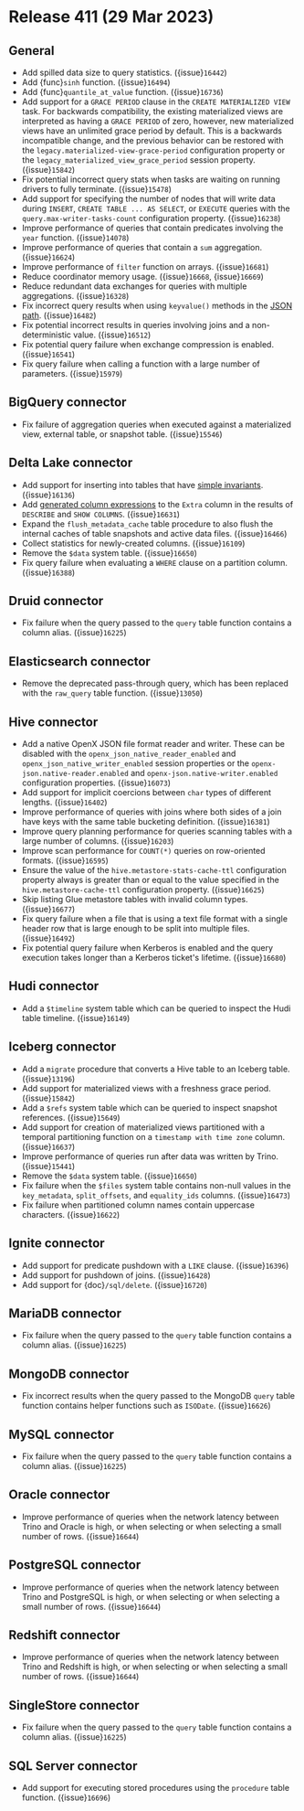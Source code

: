 # Release 411 (29 Mar 2023)

## General

* Add spilled data size to query statistics. ({issue}`16442`)
* Add {func}`sinh` function. ({issue}`16494`)
* Add {func}`quantile_at_value` function. ({issue}`16736`)
* Add support for a `GRACE PERIOD` clause in the `CREATE MATERIALIZED VIEW`
  task. For backwards compatibility, the existing materialized views are
  interpreted as having a `GRACE PERIOD` of zero, however, new materialized
  views have an unlimited grace period by default. This is a backwards
  incompatible change, and the previous behavior can be restored with the
  `legacy.materialized-view-grace-period` configuration property or the
  `legacy_materialized_view_grace_period` session property. ({issue}`15842`)
* Fix potential incorrect query stats when tasks are waiting on running drivers
  to fully terminate. ({issue}`15478`)
* Add support for specifying the number of nodes that will write data during
  `INSERT`, `CREATE TABLE ... AS SELECT`, or `EXECUTE` queries with the
  `query.max-writer-tasks-count` configuration property. ({issue}`16238`)
* Improve performance of queries that contain predicates involving the `year`
  function. ({issue}`14078`)
* Improve performance of queries that contain a `sum` aggregation. ({issue}`16624`)
* Improve performance of `filter` function on arrays. ({issue}`16681`)
* Reduce coordinator memory usage. ({issue}`16668`, {issue}`16669`)
* Reduce redundant data exchanges for queries with multiple aggregations. ({issue}`16328`)
* Fix incorrect query results when using `keyvalue()` methods in the
  [JSON path](json-path-language). ({issue}`16482`)
* Fix potential incorrect results in queries involving joins and a
  non-deterministic value. ({issue}`16512`)
* Fix potential query failure when exchange compression is enabled. ({issue}`16541`)
* Fix query failure when calling a function with a large number of parameters. ({issue}`15979`)

## BigQuery connector

* Fix failure of aggregation queries when executed against a materialized view,
  external table, or snapshot table. ({issue}`15546`)

## Delta Lake connector

* Add support for inserting into tables that have
  [simple invariants](https://github.com/delta-io/delta/blob/master/PROTOCOL.md#column-invariants). ({issue}`16136`)
* Add [generated column expressions](https://docs.delta.io/latest/delta-batch.html#use-generated-columns)
  to the `Extra` column in the results of `DESCRIBE` and `SHOW COLUMNS`. ({issue}`16631`)
* Expand the `flush_metadata_cache` table procedure to also flush the internal
  caches of table snapshots and active data files. ({issue}`16466`)
* Collect statistics for newly-created columns. ({issue}`16109`)
* Remove the `$data` system table. ({issue}`16650`)
* Fix query failure when evaluating a `WHERE` clause on a partition column. ({issue}`16388`)

## Druid connector

* Fix failure when the query passed to the `query` table function contains a
  column alias. ({issue}`16225`)

## Elasticsearch connector

* Remove the deprecated pass-through query, which has been replaced with the
  `raw_query` table function. ({issue}`13050`)

## Hive connector

* Add a native OpenX JSON file format reader and writer. These can be disabled
  with the `openx_json_native_reader_enabled` and
  `openx_json_native_writer_enabled` session properties or the
  `openx-json.native-reader.enabled` and `openx-json.native-writer.enabled`
  configuration properties. ({issue}`16073`)
* Add support for implicit coercions between `char` types of different lengths. ({issue}`16402`)
* Improve performance of queries with joins where both sides of a join have keys
  with the same table bucketing definition. ({issue}`16381`)
* Improve query planning performance for queries scanning tables with a large
  number of columns. ({issue}`16203`)
* Improve scan performance for `COUNT(*)` queries on row-oriented formats. ({issue}`16595`)
* Ensure the value of the `hive.metastore-stats-cache-ttl` configuration
  property always is greater than or equal to the value specified in the
  `hive.metastore-cache-ttl` configuration property. ({issue}`16625`)
* Skip listing Glue metastore tables with invalid column types. ({issue}`16677`)
* Fix query failure when a file that is using a text file format with a
  single header row that is large enough to be split into multiple files. ({issue}`16492`)
* Fix potential query failure when Kerberos is enabled and the query execution
  takes longer than a Kerberos ticket's lifetime. ({issue}`16680`)

## Hudi connector

* Add a `$timeline` system table which can be queried to inspect the Hudi table
  timeline. ({issue}`16149`)

## Iceberg connector

* Add a `migrate` procedure that converts a Hive table to an Iceberg table. ({issue}`13196`)
* Add support for materialized views with a freshness grace period. ({issue}`15842`)
* Add a `$refs` system table which can be queried to inspect snapshot
  references. ({issue}`15649`)
* Add support for creation of materialized views partitioned with a temporal
  partitioning function on a `timestamp with time zone` column. ({issue}`16637`)
* Improve performance of queries run after data was written by Trino. ({issue}`15441`)
* Remove the `$data` system table. ({issue}`16650`)
* Fix failure when the `$files` system table contains non-null values in the
  `key_metadata`, `split_offsets`, and `equality_ids` columns. ({issue}`16473`)
* Fix failure when partitioned column names contain uppercase characters. ({issue}`16622`)

## Ignite connector

* Add support for predicate pushdown with a `LIKE` clause. ({issue}`16396`)
* Add support for pushdown of joins. ({issue}`16428`)
* Add support for {doc}`/sql/delete`. ({issue}`16720`)

## MariaDB connector

* Fix failure when the query passed to the `query` table function contains a
  column alias. ({issue}`16225`)

## MongoDB connector

* Fix incorrect results when the query passed to the MongoDB `query` table
  function contains helper functions such as `ISODate`. ({issue}`16626`)

## MySQL connector

* Fix failure when the query passed to the `query` table function contains a
  column alias. ({issue}`16225`)

## Oracle connector

* Improve performance of queries when the network latency between Trino and
  Oracle is high, or when selecting or when selecting a small number of rows. ({issue}`16644`)

## PostgreSQL connector

* Improve performance of queries when the network latency between Trino and
  PostgreSQL is high, or when selecting or when selecting a small number of rows. ({issue}`16644`)

## Redshift connector

* Improve performance of queries when the network latency between Trino and
  Redshift is high, or when selecting or when selecting a small number of rows. ({issue}`16644`)

## SingleStore connector

* Fix failure when the query passed to the `query` table function contains a
  column alias. ({issue}`16225`)

## SQL Server connector

* Add support for executing stored procedures using the `procedure` table
  function. ({issue}`16696`)
